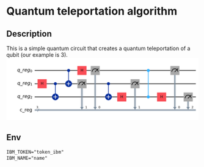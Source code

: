 # Quantum teleportation algorithm
## Description
This is a simple quantum circuit that creates a quantum teleportation of a qubit (our example is 3).
![Circuit diagram](./circuit.png)
## Env

```dotenv
IBM_TOKEN="token_ibm"
IBM_NAME="name"
```
